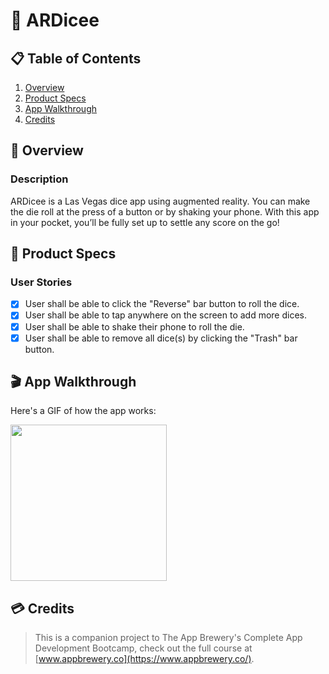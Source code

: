 # 🎲 ARDicee

## 📋 Table of Contents
1. [Overview](#-Overview)
2. [Product Specs](#-Product-Specs)
3. [App Walkthrough](#-App-Walkthrough)
4. [Credits](#-Credits)

## 👀 Overview
### Description

ARDicee is a Las Vegas dice app using augmented reality. You can make the die roll at the press of a button or by shaking your phone. With this app in your pocket, you’ll be fully set up to settle any score on the go!

## 📕 Product Specs
### User Stories

- [X] User shall be able to click the "Reverse" bar button to roll the dice.
- [X] User shall be able to tap anywhere on the screen to add more dices.
- [X] User shall be able to shake their phone to roll the die.
- [X] User shall be able to remove all dice(s) by clicking the "Trash" bar button.

## 🎬 App Walkthrough

Here's a GIF of how the app works:

<img src="https://raw.githubusercontent.com/py415/app-resources/master/GIFs/ios/ios-ardicee.gif" width="250" />

## 💳 Credits

>This is a companion project to The App Brewery's Complete App Development Bootcamp, check out the full course at [www.appbrewery.co](https://www.appbrewery.co/).
